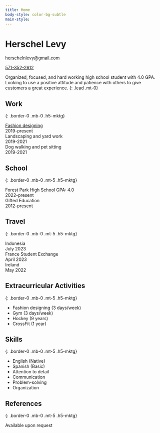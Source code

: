 ```yaml
---
title: Home
body-style: color-bg-subtle
main-style: 
---
```


<div class="container clearfix">
  <div class="col-12 col-md-8 float-left">
    <h1 class="h2-mktg border-0 mb-0 mt-0">Herschel Levy</h1>
  </div>
  <div class="col-12 col-md-3 float-left">
    <p class="mb-1"><a href="mailto:herschelnlevy@gmail.com">herschelnlevy@gmail.com</a></p>
    <p class="mb-1"><a href="tel:5713522612">571-352-2612</a></p>
  </div>
</div>

Organized, focused, and hard working high school student with 4.0 GPA. Looking to use a positive attitude and patience with others to give customers a great experience.
{: .lead .mt-0}

## Work
{: .border-0 .mb-0 .h5-mktg}

<div class="border-bottom py-2">
  <div class="col-8 d-inline-block">
    <a href="https://hrsch1.github.io/portfolio" class="link-mktg">Fashion designing</a>
  </div>
  <div class="col-3 d-inline-block">
    2019-present
  </div>
</div>

<div class="border-bottom py-2">
  <div class="col-8 d-inline-block">
    Landscaping and yard work
  </div>
  <div class="col-3 d-inline-block">
    2019-2021
  </div>
</div>

<div class="border-bottom py-2">
  <div class="col-8 d-inline-block">
    Dog walking and pet sitting
  </div>
  <div class="col-3 d-inline-block">
    2019-2021
  </div>
</div>

## School
{: .border-0 .mb-0 .mt-5 .h5-mktg}

<div class="border-bottom py-2">
  <div class="col-8 d-inline-block">
    Forest Park High School GPA: 4.0
  </div>
  <div class="col-3 d-inline-block">
    2022-present
  </div>
</div>

<div class="border-bottom py-2">
  <div class="col-8 d-inline-block">
    Gifted Education
  </div>
  <div class="col-3 d-inline-block">
    2012-present
  </div>
</div>

## Travel
{: .border-0 .mb-0 .mt-5 .h5-mktg}

<div class="border-bottom py-2">
  <div class="col-8 d-inline-block">
    Indonesia
  </div>
  <div class="col-3 d-inline-block">
    July 2023
  </div>
</div>

<div class="border-bottom py-2">
  <div class="col-8 d-inline-block">
    France Student Exchange
  </div>
  <div class="col-3 d-inline-block">
    April 2023
  </div>
</div>

<div class="border-bottom py-2">
  <div class="col-8 d-inline-block">
    Ireland
  </div>
  <div class="col-3 d-inline-block">
    May 2022
  </div>
</div>

## Extracurricular Activities
{: .border-0 .mb-0 .mt-5 .h5-mktg}

- Fashion designing (3 days/week)
- Gym (3 days/week)
- Hockey (9 years)
- CrossFit (1 year)

## Skills
{: .border-0 .mb-0 .mt-5 .h5-mktg}

- English (Native)
- Spanish (Basic)
- Attention to detail
- Communication
- Problem-solving
- Organization

## References
{: .border-0 .mb-0 .mt-5 .h5-mktg}

Available upon request
